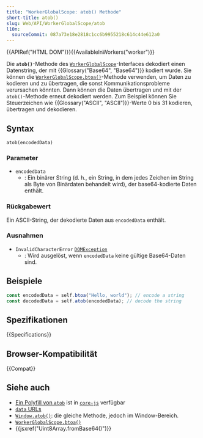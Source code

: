 ```yaml
---
title: "WorkerGlobalScope: atob() Methode"
short-title: atob()
slug: Web/API/WorkerGlobalScope/atob
l10n:
  sourceCommit: 087a73e18e2818c1cc6b9955218c614c44e612a0
---
```


{{APIRef("HTML DOM")}}{{AvailableInWorkers("worker")}}

Die **`atob()`**-Methode des [`WorkerGlobalScope`](/de/docs/Web/API/WorkerGlobalScope)-Interfaces dekodiert einen Datenstring, der mit {{Glossary("Base64", "Base64")}} kodiert wurde. Sie können die [`WorkerGlobalScope.btoa()`](/de/docs/Web/API/WorkerGlobalScope/btoa)-Methode verwenden, um Daten zu kodieren und zu übertragen, die sonst Kommunikationsprobleme verursachen könnten. Dann können die Daten übertragen und mit der `atob()`-Methode erneut dekodiert werden. Zum Beispiel können Sie Steuerzeichen wie {{Glossary("ASCII", "ASCII")}}-Werte 0 bis 31 kodieren, übertragen und dekodieren.

## Syntax

```js-nolint
atob(encodedData)
```

### Parameter

- `encodedData`
  - : Ein binärer String (d. h., ein String, in dem jedes Zeichen im String als Byte von Binärdaten behandelt wird), der base64-kodierte Daten enthält.

### Rückgabewert

Ein ASCII-String, der dekodierte Daten aus `encodedData` enthält.

### Ausnahmen

- `InvalidCharacterError` [`DOMException`](/de/docs/Web/API/DOMException)
  - : Wird ausgelöst, wenn `encodedData` keine gültige Base64-Daten sind.

## Beispiele

```js
const encodedData = self.btoa("Hello, world"); // encode a string
const decodedData = self.atob(encodedData); // decode the string
```

## Spezifikationen

{{Specifications}}

## Browser-Kompatibilität

{{Compat}}

## Siehe auch

- [Ein Polyfill von `atob`](https://github.com/zloirock/core-js#base64-utility-methods) ist in [`core-js`](https://github.com/zloirock/core-js) verfügbar
- [`data` URLs](/de/docs/Web/URI/Schemes/data)
- [`Window.atob()`](/de/docs/Web/API/Window/atob): die gleiche Methode, jedoch im Window-Bereich.
- [`WorkerGlobalScope.btoa()`](/de/docs/Web/API/WorkerGlobalScope/btoa)
- {{jsxref("Uint8Array.fromBase64()")}}
